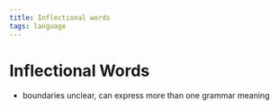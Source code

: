 ```yaml
---
title: Inflectional words
tags: language
---
```


# Inflectional Words
- boundaries unclear, can express more than one grammar meaning




















































